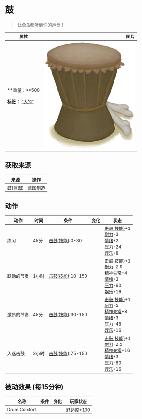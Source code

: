 # 鼓  
> 让全岛都听到你的声音！  
  
  属性  |   图片   
 ----  |  ----:   
 **重量：**500<br><br>**标签：**	[“大的”](tag_Large.md)  |  ![](Sprite/Drum.png)   
  
## 获取来源  
来源  |  操作  
----  |  ----  
[鼓(蓝图)](Bp_Drum.md)  |  蓝图制造  
## 动作  
动作  |  时间  |  条件  |  变化  |  状态  
----  |  ----  |  ----  |  ----  |  ----  
练习<br>  |  45分  |  [击鼓(技能)](Skill_Percussion.md):0-30  |    |  [击鼓(技能)](Skill_Percussion.md)+1<br>[耐力](Stamina.md)-3<br>[情绪](Morale.md)+2<br>[压力](Stress.md)-24<br>[娱乐](Entertainment.md)+8  
跃动的节奏<br>  |  1小时  |  [击鼓(技能)](Skill_Percussion.md):10-150  |    |  [击鼓(技能)](Skill_Percussion.md)+1<br>[耐力](Stamina.md)-2.5<br>[精神失常](MindState.md)+4<br>[情绪](Morale.md)+3<br>[压力](Stress.md)-60<br>[娱乐](Entertainment.md)+16  
激昂的节奏<br>  |  45分  |  [击鼓(技能)](Skill_Percussion.md):30-150  |    |  [击鼓(技能)](Skill_Percussion.md)+1<br>[耐力](Stamina.md)-5<br>[精神失常](MindState.md)+8<br>[情绪](Morale.md)+3<br>[压力](Stress.md)-48<br>[娱乐](Entertainment.md)+16  
入迷击鼓<br>  |  3小时  |  [击鼓(技能)](Skill_Percussion.md):75-150  |    |  [击鼓(技能)](Skill_Percussion.md)+1<br>[耐力](Stamina.md)-2.5<br>[精神失常](MindState.md)+16<br>[情绪](Morale.md)+3<br>[压力](Stress.md)-60<br>[娱乐](Entertainment.md)+16  
## 被动效果 (每15分钟)  
名称  |  条件  |  变化  |  玩家状态  
----  |  ----  |  ----  |  ----  
Drum Comfort  |    |    |  [舒适度](Comfort.md)+100  
